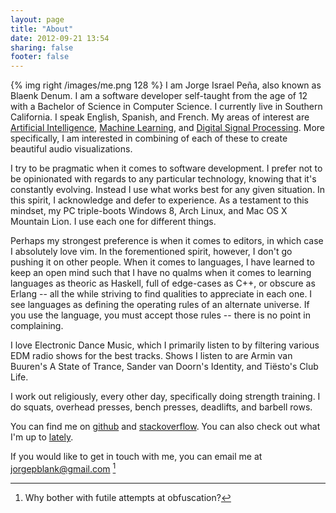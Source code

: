 ```yaml
---
layout: page
title: "About"
date: 2012-09-21 13:54
sharing: false
footer: false
---
```


{% img right /images/me.png 128 %}
I am Jorge Israel Peña, also known as Blaenk Denum. I am a software developer self-taught from the age of 12 with a Bachelor of Science in Computer Science. I currently live in Southern California. I speak English, Spanish, and French. My areas of interest are [Artificial Intelligence](http://en.wikipedia.org/wiki/Artificial_intelligence), [Machine Learning](http://en.wikipedia.org/wiki/Machine_learning), and [Digital Signal Processing](http://en.wikipedia.org/wiki/Digital_signal_processing). More specifically, I am interested in combining of each of these to create beautiful audio visualizations.

I try to be pragmatic when it comes to software development. I prefer not to be opinionated with regards to any particular technology, knowing that it's constantly evolving. Instead I use what works best for any given situation. In this spirit, I acknowledge and defer to experience. As a testament to this mindset, my PC triple-boots Windows 8, Arch Linux, and Mac OS X Mountain Lion. I use each one for different things.

Perhaps my strongest preference is when it comes to editors, in which case I absolutely love vim. In the forementioned spirit, however, I don't go pushing it on other people. When it comes to languages, I have learned to keep an open mind such that I have no qualms when it comes to learning languages as theoric as Haskell, full of edge-cases as C++, or obscure as Erlang -- all the while striving to find qualities to appreciate in each one. I see languages as defining the operating rules of an alternate universe. If you use the language, you must accept those rules -- there is no point in complaining.

I love Electronic Dance Music, which I primarily listen to by filtering various EDM radio shows for the best tracks. Shows I listen to are Armin van Buuren's A State of Trance, Sander van Doorn's Identity, and Tiësto's Club Life.

I work out religiously, every other day, specifically doing strength training. I do squats, overhead presses, bench presses, deadlifts, and barbell rows.

You can find me on [github](http://github.com/blaenk) and [stackoverflow](http://stackoverflow.com/users/101090/jorge-israel-pena). You can also check out what I'm up to [lately](/lately).

If you would like to get in touch with me, you can email me at jorgepblank@gmail.com [^1]

[^1]: Why bother with futile attempts at obfuscation? 